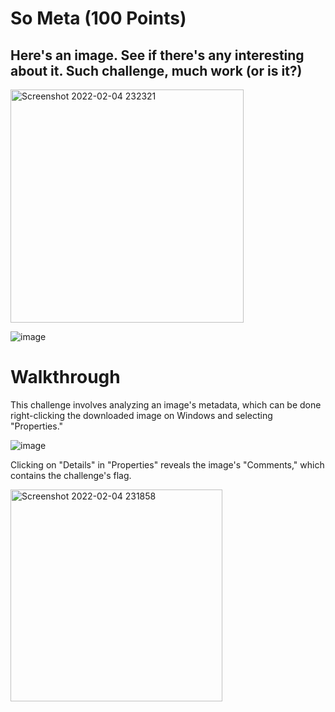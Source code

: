 # So Meta (100 Points)
## Here's an image. See if there's any interesting about it. Such challenge, much work (or is it?)

<img width="373" alt="Screenshot 2022-02-04 232321" src="https://user-images.githubusercontent.com/99063625/152629872-730be1b0-c9a1-4c59-8dbe-0eae74d5310d.png">

![image](https://user-images.githubusercontent.com/99063625/152629604-e0f6cd55-69ef-41e3-9ec9-f87ee000a12a.jpg)

# Walkthrough
This challenge involves analyzing an image's metadata, which can be done right-clicking the downloaded image on Windows and selecting "Properties."

![image](https://user-images.githubusercontent.com/99063625/152629674-2627b65a-5f74-4d10-a09d-f7f70928a2b9.png)

Clicking on "Details" in "Properties" reveals the image's "Comments," which contains the challenge's flag.

<img width="339" alt="Screenshot 2022-02-04 231858" src="https://user-images.githubusercontent.com/99063625/152629771-f77941ad-3c6f-4121-b898-c7c039b9663f.png">
